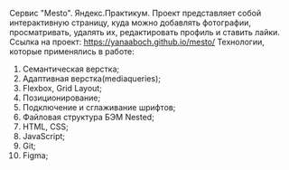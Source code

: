 Сервис "Mesto". Яндекс.Практикум.
Проект представляет собой интерактивную страницу, куда можно добавлять фотографии, просматривать, удалять их, редактировать профиль и ставить лайки.
Ссылка на проект: https://yanaaboch.github.io/mesto/
Технологии, которые применялись в работе:
1. Семантическая верстка;
2. Адаптивная верстка(mediaqueries);
3. Flexbox, Grid Layout;
4. Позиционирование;
5. Подключение и сглаживание шрифтов;
6. Файловая структура БЭМ Nested;
7. HTML, CSS;
8. JavaScript;
9. Git;
10. Figma;